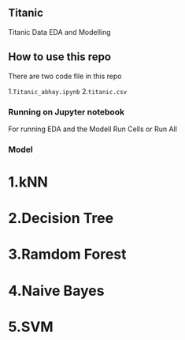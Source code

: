 ## Titanic
Titanic Data EDA and Modelling

## How to use this repo

There are two code file in this repo

1.``` Titanic_abhay.ipynb ```
2.``` titanic.csv ```

### Running on Jupyter notebook

For running EDA and the Modell Run Cells or Run All

### Model 

# 1.kNN
# 2.Decision Tree
# 3.Ramdom Forest
# 4.Naive Bayes
# 5.SVM


